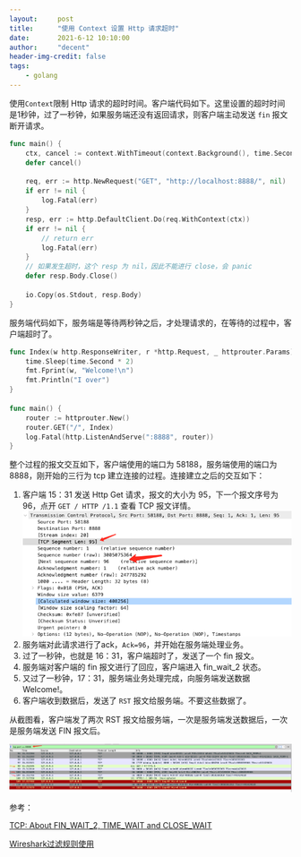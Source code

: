 ```yaml
---
layout:     post
title:      "使用 Context 设置 Http 请求超时"
date:       2021-6-12 10:10:00
author:     "decent"
header-img-credit: false
tags:
    - golang
---
```


使用`Context`限制 Http 请求的超时时间。客户端代码如下。这里设置的超时时间是1秒钟，过了一秒钟，如果服务端还没有返回请求，则客户端主动发送 `fin` 报文断开请求。
```go
func main() {
	ctx, cancel := context.WithTimeout(context.Background(), time.Second)
	defer cancel()

	req, err := http.NewRequest("GET", "http://localhost:8888/", nil)
	if err != nil {
		log.Fatal(err)
	}
	resp, err := http.DefaultClient.Do(req.WithContext(ctx))
	if err != nil {
		// return err
		log.Fatal(err)
	}
	// 如果发生超时，这个 resp 为 nil，因此不能进行 close，会 panic
	defer resp.Body.Close()

	io.Copy(os.Stdout, resp.Body)
}
```
服务端代码如下，服务端是等待两秒钟之后，才处理请求的，在等待的过程中，客户端超时了。
```go
func Index(w http.ResponseWriter, r *http.Request, _ httprouter.Params) {
	time.Sleep(time.Second * 2)
	fmt.Fprint(w, "Welcome!\n")
	fmt.Println("I over")
}

func main() {
	router := httprouter.New()
	router.GET("/", Index)
	log.Fatal(http.ListenAndServe(":8888", router))
}
```
整个过程的报文交互如下，客户端使用的端口为 58188，服务端使用的端口为 8888，刚开始的三行为 tcp 建立连接的过程。连接建立之后的交互如下：
1. 客户端 15：31 发送 Http Get 请求，报文的大小为 95，下一个报文序号为 96，点开 `GET / HTTP /1.1` 查看 TCP 报文详情。
    ![java-javascript](/img/in-post/common/detail_tcp.png)
2. 服务端对此请求进行了ack，`Ack=96`，并开始在服务端处理业务。
3. 过了一秒钟，也就是 16：31，客户端超时了，发送了一个 fin 报文。
4. 服务端对客户端的 fin 报文进行了回应，客户端进入 fin_wait_2 状态。
5. 又过了一秒钟，17：31，服务端业务处理完成，向服务端发送数据 Welcome!。
6. 客户端收到数据后，发送了 `RST` 报文给服务端。不要这些数据了。

从截图看，客户端发了两次 RST 报文给服务端，一次是服务端发送数据后，一次是服务端发送 FIN 报文后。

![java-javascript](/img/in-post/common/context.png)

参考：

[TCP: About FIN_WAIT_2, TIME_WAIT and CLOSE_WAIT](https://benohead.com/blog/2013/07/21/tcp-about-fin_wait_2-time_wait-and-close_wait/)

[Wireshark过滤规则使用](https://blog.51cto.com/laoyinga/1767613)


